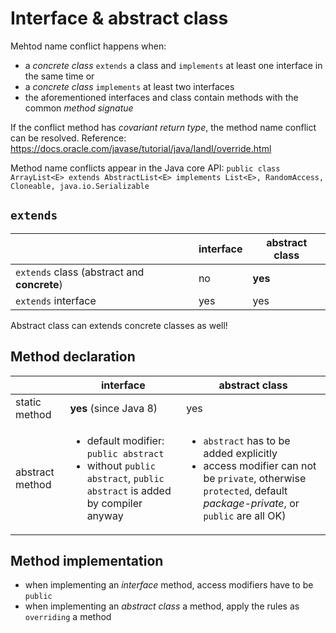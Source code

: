 # Interface & abstract class
Mehtod name conflict happens when:
 * a *concrete class* `extends` a class and `implements` at least one interface in the same time or
 * a *concrete class* `implements` at least two interfaces
 * the aforementioned interfaces and class contain methods with the common *method signatue*

If the conflict method has *covariant return type*,  the method name conflict can be resolved. Reference: https://docs.oracle.com/javase/tutorial/java/IandI/override.html

Method name conflicts appear in the Java core API:
`public class ArrayList<E> extends AbstractList<E> implements List<E>, RandomAccess, Cloneable, java.io.Serializable`

## `extends`
|                                               | interface                             | abstract class  |
|-----------------------------------------------|---------------------------------------|-----------------|
|`extends`  class (abstract and <b>concrete</b>)| no                                    | <b>yes</b>      |
|`extends` interface                            | yes                                   | yes             |                 

Abstract class can extends concrete classes as well!

## Method declaration
|                 | interface                                     | abstract class                                                                                       |
|-----------------|-----------------------------------------------|------------------------------------------------------------------------------------------------------|
| static method   | **yes** (since Java 8)                        | yes                                                                                                  | 
| abstract method | <ul><li>default modifier: `public abstract`</li><li>without `public abstract`, `public abstract` is added by compiler anyway</li></ul> | <ul><li>`abstract` has to be added explicitly</li><li>access modifier can not be `private`, otherwise `protected`, default *package-private*, or `public` are all OK)|

## Method implementation
* when implementing an *interface* method, access modifiers have to be `public` 
* when implementing an *abstract class* a method, apply the rules as `overriding` a method
